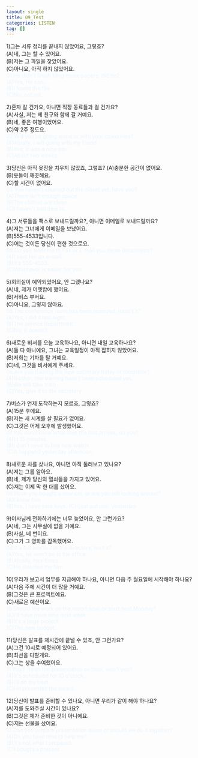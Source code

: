 ```yaml
---
layout: single
title: 09_Test
categories: LISTEN
tag: []
---
```


1)그는 서류 정리를 끝내지 않았어요, 그렇죠?   
(A)네, 그는 할 수 있어요.   
(B)저는 그 파일을 찾았어요.   
(C)아니요, 아직 하지 않았어요.   
<span style="color:#E8F5FF">
01.He didn't finish filing those papers, did he?    
(A)Yes, He can.   
(B)I found the file.   
(C)No, not yet.   
</span>
   
2)혼자 갈 건가요, 아니면 직장 동료들과 걸 건가요?   
(A)사실, 저는 제 친구와 함께 갈 거예요.   
(B)네, 좋은 여행이었어요.   
(C)약 2주 정도요.   
<span style="color:#E8F5FF">
02.Will you be going alone or with your coworkers?    
(A)Atually, I will going with my friend.   
(B)Yes, It was a nice trip.   
(C)About two weeks.   
</span>
   
3)당신은 아직 옷장을 치우지 않았죠, 그렇죠?
(A)충분한 공간이 없어요.   
(B)옷들이 깨끗해요.   
(C)할 시간이 없어요.   
<span style="color:#E8F5FF">
03.You haven't cleaned out the closet yet, have you?   
(A)There isn't enough space.   
(B)The clothes are clean.   
(C)I haven't had time to.   
</span>
   
4)그 서류들을 팩스로 보내드릴까요?, 아니면 이메일로 보내드릴까요?   
(A)저는 그녀에게 이메일을 보냈어요.   
(B)555-4533입니다.   
(C)어는 것이든 당신이 편한 것으로요.   
<span style="color:#E8F5FF">
04.Do you want me to Fax or E-mail you those doucments?   
(A)I sent her an e-mail.   
(B)It's 555-4533.   
(C)Whichever is easier for you.   
</span>
   
5)회의실이 예약되었어요, 안 그랬나요?   
(A)네, 제가 어젯밤에 했어요.   
(B)서비스 부서요.   
(C)아니요, 그렇지 않아요.   
<span style="color:#E8F5FF">
05.The conference room has been reserved, hasn't it?   
(A)Yes, I did it last night.   
(B)The service department.   
(C)No, it doesn't.   
</span>
   
6)새로운 비서를 오늘 교육하나요, 아니면 내일 교육하나요?   
(A)둘 다 아니예요, 그녀는 교육일정이 아직 잡히지 않았어요.   
(B)저희는 기차를 탈 거예요.   
(C)네, 그것을 비서에게 주세요.   
<span style="color:#E8F5FF">
06.Are you training the new secretary today or tomorrow?   
(A)Neither, Her training hasn't been scheduled yet.   
(B)We will take train.   
(C)Yes, give it to the secretary.   
</span>
   
7)버스가 언제 도착하는지 모르죠, 그렇죠?   
(A)15분 후에요.   
(B)저는 새 시계를 살 필요가 없어요.   
(C)그것은 어제 오후에 발생했어요.   
<span style="color:#E8F5FF">
07.You don't know what time the bus arrives, do you?   
(A)In 15 minutes.   
(B)I don't need to buy new watch.   
(C)It happend yesterday afternoon.   
</span>
   
8)새로운 차를 샀나요, 아니면 아직 둘러보고 있나요?   
(A)저는 그를 알아요.   
(B)네, 제가 당신의 열쇠들을 가지고 있어요.   
(C)저는 이제 막 한 대를 샀어요.   
<span style="color:#E8F5FF">
08.Have you bought a new car, or are you still looking around?   
(A)I know him.   
(B)Yes, I have your keys.
(C)I just got one, yesterday.   
</span>
   
9)이사님께 전화하기에는 너무 늦었어요, 안 그런가요?   
(A)네, 그는 사무실에 없을 거예요.   
(B)사실, 네 번이요.   
(C)그가 그 영화를 감독했어요.   
<span style="color:#E8F5FF">
09.It's too late to call the directory, isn't it?   
(A)Yes, he won't be in the office.   
(B)Atually, four times.   
(C)He directed the film.   
</span>
   
10)우리가 보고서 업무를 지금해야 하나요, 아니면 다음 주 월요일에 시작해야 하나요?   
(A)다음 주에 시간이 더 많을 거예요.   
(B)그것은 큰 프로젝트예요.   
(C)새로운 예산이요.   
<span style="color:#E8F5FF">
10.Should We work on the report now, or start next Monday?   
(A)I'll have more time next week.    
(B)It's a large project.   
(C)The new budget.   
</span>
   
11)당신은 발표를 제시간에 끝낼 수 있죠, 안 그런가요?   
(A)그건 10시로 예정되어 있어요.   
(B)최선을 다할게요.   
(C)그는 상을 수여했어요.   
<span style="color:#E8F5FF">
11.You'll finish the presentation on time, won't you?   
(A)It's scheduled for 10 o'clock.   
(B)I'll do my best.   
(C)He presented the award.   
</span>
   
12)당신이 발표를 준비할 수 있나요, 아니면 우리가 같이 해야 하나요?   
(A)저를 도와주실 시간이 있나요?   
(B)그것은 제가 준비한 것이 아니에요.   
(C)저는 선물을 샀어요.   
<span style="color:#E8F5FF">
12.Can you prepare presentation alone or should we do it togather?    
(A)Do you have time to help me?   
(B)It's not what I prepared.   
(C)I bought a present.   
</span>
